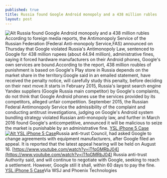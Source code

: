 ```yaml
---
published: true
title: Russia found Google Android monopoly and a 438 million rubles
layout: post
---
```

![Alt Russia found Google Android monopoly and a 438 million rubles](https://c1.staticflickr.com/9/8885/28639783730_943bc03909_b.jpg)According to foreign media reports, the Antimonopoly Service of the Russian Federation (Federal Anti-monopoly Service,FAS) announced on Thursday that Google violated Russia\'s Antimonopoly Law, sentenced to Google for 438 million rupees (about 44.94 million), administrative fines, saying it forced hardware manufacturers on their Android phones, Google\'s own services are bound.According to the report, 438 million roubles of punishment is based on Google\'s Play store in Russia depends on the market share in the territory.Google said in an emailed statement, have received the penalty notice, will carefully study this penalty, before deciding on their next move.It starts in February 2015, Russia\'s largest search engine Yandex suppliers (Google Russia main competitor) by Google\'s complaints, do not think that Google Android phones use the services provided by its competitors, alleged unfair competition. September 2015, the Russian Federal Antimonopoly Service the admissibility of the complaint and conducting antitrust investigations, judging on Google\'s Android system bundling strategy violated Russian anti-monopoly law, and further in March 2016 found Google\'s anticompetitive, announced it will be malicious to seize the market is punishable by an administrative fine. [YSL iPhone 5 Case](http://www.nodcase.com/ysl-quilted-case-with-chain-holder-for-iphone-5-5s-black-p-3568.html)[![Alt YSL iPhone 5 Case](http://www.nodcase.com/images/large/iphone5/yves_saint_laurent_ip4305_lrg.jpg)](http://www.nodcase.com/ysl-quilted-case-with-chain-holder-for-iphone-5-5s-black-p-3568.html)Russia anti-trust Council, had asked Google to change agreements with equipment manufacturers, after Google filed an appeal. It is reported that the latest appeal hearing will be held on August 16. [https://www.youtube.com/watch?v=iTfqGMRbJ04](https://www.youtube.com/watch?v=iTfqGMRbJ04) Russia anti-trust Authority said, and will continue to negotiate with Google, seeking to reach a settlement. However, Google still it shall, within 60 days to pay the fine. [YSL iPhone 5 Case](http://ksukejpn.com/post/143010784646/w-miyaviishihara-studio-by-ysl-beaut%C3%A9)Via WSJ and Phoenix Technologies
